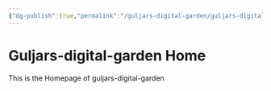 ```yaml
---
{"dg-publish":true,"permalink":"/guljars-digital-garden/guljars-digital-garden-home/","tags":["gardenEntry"]}
---
```


# Guljars-digital-garden Home
This is the Homepage of guljars-digital-garden
